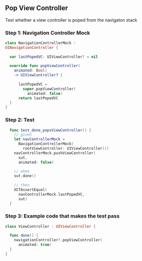 ## Pop View Controller
 
 Test whether a view controller is poped from the navigaton stack
 
### Step 1: Navigation Controller Mock

```swift
class NavigationControllerMock :
UINavigationController {
  
  var lastPopedVC: UIViewController? = nil
  
  override func popViewController(
    animated: Bool)
    -> UIViewController? {
    
      lastPopedVC =
        super.popViewController(
          animated: false)
      return lastPopedVC
  }
}
```

### Step 2: Test

```swift
  func test_done_popsViewController() {
    // given
    let navControllerMock =
      NavigationControllerMock(
        rootViewController: UIViewController())
    navControllerMock.pushViewController(
      sut,
      animated: false)
    
    // when
    sut.done()
    
    // then
    XCTAssertEqual(
      navControllerMock.lastPopedVC,
      sut)
  }
```

### Step 3: Example code that makes the test pass

```swift
class ViewController : UIViewController {
  
  func done() {
    navigationController?.popViewController(
      animated: true)
  }
}
```

